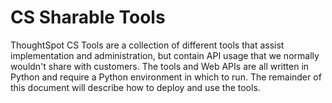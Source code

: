 # CS Sharable Tools

ThoughtSpot CS Tools are a collection of different tools that assist implementation and
administration, but contain API usage that we normally wouldn't share with customers.
The tools and Web APIs are all written in Python and require a Python environment in
which to run. The remainder of this document will describe how to deploy and use the
tools.
